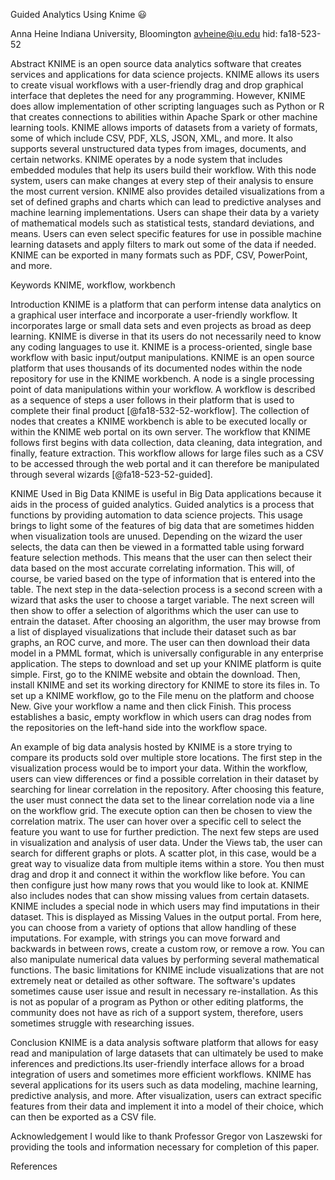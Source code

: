 Guided Analytics Using Knime :smiley:

Anna Heine 
Indiana University, Bloomington 
avheine@iu.edu
hid: fa18-523-52

Abstract
KNIME is an open source data analytics software that creates services and applications for data science projects. KNIME allows its users to create visual workflows with a user-friendly drag and drop graphical interface that depletes the need for any programming. However, KNIME does allow implementation of other scripting languages such as Python or R that creates connections to abilities within Apache Spark or other machine learning tools. KNIME allows imports of datasets from a variety of formats, some of which include CSV, PDF, XLS, JSON, XML, and more. It also supports several unstructured data types from images, documents, and certain networks. KNIME operates by a node system that includes embedded modules that help its users build their workflow. With this node system, users can make changes at every step of their analysis to ensure the most current version. KNIME also provides detailed visualizations from a set of defined graphs and charts which can lead to predictive analyses and machine learning implementations. Users can shape their data by a variety of mathematical models such as statistical tests, standard deviations, and means. Users can even select specific features for use in possible machine learning datasets and apply filters to mark out some of the data if needed. KNIME can be exported in many formats such as PDF, CSV, PowerPoint, and more. 

Keywords
KNIME, workflow, workbench

Introduction
KNIME is a platform that can perform intense data analytics on a graphical user interface and incorporate a user-friendly workflow. It incorporates large or small data sets and even projects as broad as deep learning. KNIME is diverse in that its users do not necessarily need to know any coding languages to use it. KNIME is a process-oriented, single base workflow with basic input/output manipulations. KNIME is an open source platform that uses thousands of its documented nodes within the node repository for use in the KNIME workbench. A node is a single processing point of data manipulations within your workflow. A workflow is described as a sequence of steps a user follows in their platform that is used to complete their final product [@fa18-532-52-workflow]. The collection of nodes that creates a KNIME workbench is able to be executed locally or within the KNIME web portal on its own server. The workflow that KNIME follows first begins with data collection, data cleaning, data integration, and finally, feature extraction. This workflow allows for large files such as a CSV to be accessed through the web portal and it can therefore be manipulated through several wizards [@fa18-523-52-guided]. 

KNIME Used in Big Data
KNIME is useful in Big Data applications because it aids in the process of guided analytics. Guided analytics is a process that functions by providing automation to data science projects. This usage brings to light some of the features of big data that are sometimes hidden when visualization tools are unused. Depending on the wizard the user selects, the data can then be viewed in a formatted table using forward feature selection methods. This means that the user can then select their data based on the most accurate correlating information. This will, of course, be varied based on the type of information that is entered into the table. The next step in the data-selection process is a second screen with a wizard that asks the user to choose a target variable. The next screen will then show to offer a selection of algorithms which the user can use to entrain the dataset. After choosing an algorithm, the user may browse from a list of displayed visualizations that include their dataset such as bar graphs, an ROC curve, and more. The user can then download their data model in a PMML format, which is universally configurable in any enterprise application. The steps to download and set up your KNIME platform is quite simple. First, go to the KNIME website and obtain the download. Then, install KNIME and set its working directory for KNIME to store its files in. To set up a KNIME workflow, go to the File menu on the platform and choose New. Give your workflow a name and then click Finish. This process establishes a basic, empty workflow in which users can drag nodes from the repositories on the left-hand side into the workflow space. 

An example of big data analysis hosted by KNIME is a store trying to compare its products sold over multiple store locations. The first step in the visualization process would be to import your data. Within the workflow, users can view differences or find a possible correlation in their dataset by searching for linear correlation in the repository. After choosing this feature, the user must connect the data set to the linear correlation node via a line on the workflow grid. The execute option can then be chosen to view the correlation matrix. The user can hover over a specific cell to select the feature you want to use for further prediction. The next few steps are used in visualization and analysis of user data. Under the Views tab, the user can search for different graphs or plots. A scatter plot, in this case, would be a great way to visualize data from multiple items within a store. You then must drag and drop it and connect it within the workflow like before. You can then configure just how many rows that you would like to look at. KNIME also includes nodes that can show missing values from certain datasets. KNIME includes a special node in which users may find imputations in their dataset. This is displayed as Missing Values in the output portal. From here, you can choose from a variety of options that allow handling of these imputations. For example, with strings you can move forward and backwards in between rows, create a custom row, or remove a row. You can also manipulate numerical data values by performing several mathematical functions. The basic limitations for KNIME include visualizations that are not extremely neat or detailed as other software. The software's updates sometimes cause user issue and result in necessary re-installation. As this is not as popular of a program as Python or other editing platforms, the community does not have as rich of a support system, therefore, users sometimes struggle with researching issues. 

Conclusion
KNIME is a data analysis software platform that allows for easy read and manipulation of large datasets that can ultimately be used to make inferences and predictions.Its user-friendly interface allows for a broad integration of users and sometimes more efficient workflows. KNIME has several applications for its users such as data modeling, machine learning, predictive analysis, and more. After visualization, users can extract specific features from their data and implement it into a model of their choice, which can then be exported as a CSV file. 

Acknowledgement
I would like to thank Professor Gregor von Laszewski for providing the tools and information necessary for completion of this paper. 

References
